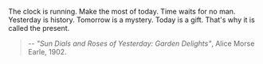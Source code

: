 The clock is running. Make the most of today. Time waits for no man.<br>
Yesterday is history. Tomorrow is a mystery. Today is a gift. That's why it is called the present.
> -- *"Sun Dials and Roses of Yesterday: Garden Delights"*, Alice Morse Earle, 1902.
